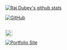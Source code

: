 [![Raj Dubey's github stats](https://github-readme-stats.vercel.app/api?username=authoritydmc)](https://github.com/authoritydmc)  

[![GitHub](https://img.shields.io/badge/dynamic/json?logo=github&label=GitHub+Followers&labelColor=282c34&color=181717&query=%24.data.totalSubs&url=https%3A%2F%2Fapi.spencerwoo.com%2Fsubstats%2F%3Fsource%3Dgithub%26queryKey%3Dauthoritydmc&longCache=true)](https://github.com/authoritydmc)

<br/>

<!-- Telegram link -->
<a href="https://t.me/beast0110">
  <img align="left" alt="Raj Dubey | Telegram" width="22px" src="https://cdn.jsdelivr.net/npm/simple-icons@v3/icons/telegram.svg" />
</a>

<br/>

<!-- Portfolio site link -->
[![Portfolio Site](https://img.shields.io/badge/Portfolio-00818283.xyz-blue)](https://00818283.xyz)

<br/>
